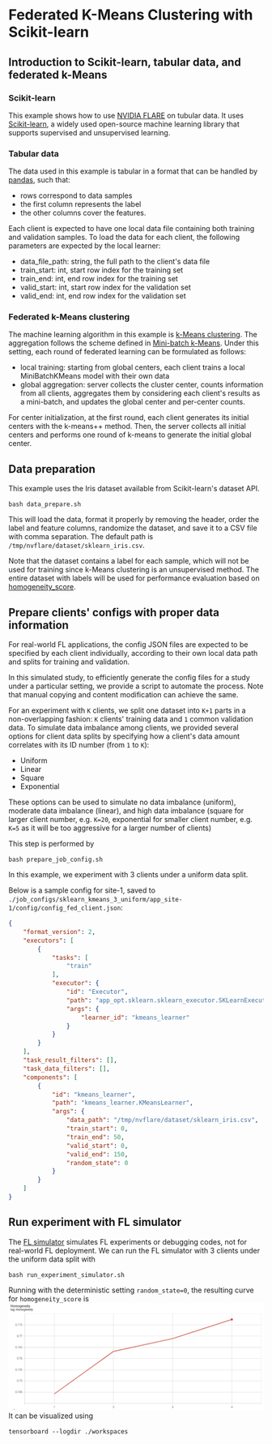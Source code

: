 # Federated K-Means Clustering with Scikit-learn

## Introduction to Scikit-learn, tabular data, and federated k-Means
### Scikit-learn
This example shows how to use [NVIDIA FLARE](https://nvflare.readthedocs.io/en/main/index.html) on tubular data.
It uses [Scikit-learn](https://scikit-learn.org/),
a widely used open-source machine learning library that supports supervised 
and unsupervised learning.
### Tabular data
The data used in this example is tabular in a format that can be handled by [pandas](https://pandas.pydata.org/), such that:
- rows correspond to data samples
- the first column represents the label 
- the other columns cover the features.    

Each client is expected to have one local data file containing both training 
and validation samples. To load the data for each client, the following 
parameters are expected by the local learner:
- data_file_path: string, the full path to the client's data file 
- train_start: int, start row index for the training set
- train_end: int, end row index for the training set
- valid_start: int, start row index for the validation set
- valid_end: int, end row index for the validation set

### Federated k-Means clustering
The machine learning algorithm in this example is [k-Means clustering](https://scikit-learn.org/stable/modules/generated/sklearn.cluster.KMeans.html).
The aggregation follows the scheme defined in [Mini-batch k-Means](https://scikit-learn.org/stable/modules/generated/sklearn.cluster.MiniBatchKMeans.html). 
Under this setting, each round of federated learning can be formulated as follows:
- local training: starting from global centers, each client trains a local MiniBatchKMeans model with their own data
- global aggregation: server collects the cluster center, 
  counts information from all clients, aggregates them by considering 
  each client's results as a mini-batch, and updates the global center and per-center counts.

For center initialization, at the first round, each client generates its 
initial centers with the k-means++ method. Then, the server collects all 
initial centers and performs one round of k-means to generate the initial 
global center.

## Data preparation 
This example uses the Iris dataset available from Scikit-learn's dataset API.  
```commandline
bash data_prepare.sh
```
This will load the data, format it properly by removing the header, order 
the label and feature columns, randomize the dataset, and save it to a CSV file with comma separation. 
The default path is `/tmp/nvflare/dataset/sklearn_iris.csv`. 

Note that the dataset contains a label for each sample, which will not be 
used for training since k-Means clustering is an unsupervised method. 
The entire dataset with labels will be used for performance evaluation 
based on [homogeneity_score](https://scikit-learn.org/stable/modules/generated/sklearn.metrics.homogeneity_score.html).

## Prepare clients' configs with proper data information 
For real-world FL applications, the config JSON files are expected to be 
specified by each client individually, according to their own local data path and splits for training and validation.

In this simulated study, to efficiently generate the config files for a 
study under a particular setting, we provide a script to automate the process. 
Note that manual copying and content modification can achieve the same.

For an experiment with `K` clients, we split one dataset into `K+1` parts in a non-overlapping fashion: 
`K` clients' training data and `1` common validation data. 
To simulate data imbalance among clients, we provided several options for client data splits by specifying how a client's data amount correlates with its ID number (from `1` to `K`):
- Uniform
- Linear
- Square
- Exponential

These options can be used to simulate no data imbalance (uniform), moderate 
data imbalance (linear), and high data imbalance (square for larger client 
number, e.g. `K=20`, exponential for smaller client number, e.g. `K=5` as 
it will be too aggressive for a larger number of clients)

This step is performed by 
```commandline
bash prepare_job_config.sh
```
In this example, we experiment with 3 clients under a uniform data split. 

Below is a sample config for site-1, saved to `./job_configs/sklearn_kmeans_3_uniform/app_site-1/config/config_fed_client.json`:
```json
{
    "format_version": 2,
    "executors": [
        {
            "tasks": [
                "train"
            ],
            "executor": {
                "id": "Executor",
                "path": "app_opt.sklearn.sklearn_executor.SKLearnExecutor",
                "args": {
                    "learner_id": "kmeans_learner"
                }
            }
        }
    ],
    "task_result_filters": [],
    "task_data_filters": [],
    "components": [
        {
            "id": "kmeans_learner",
            "path": "kmeans_learner.KMeansLearner",
            "args": {
                "data_path": "/tmp/nvflare/dataset/sklearn_iris.csv",
                "train_start": 0,
                "train_end": 50,
                "valid_start": 0,
                "valid_end": 150,
                "random_state": 0
            }
        }
    ]
}
```

## Run experiment with FL simulator
The [FL simulator](https://nvflare.readthedocs.io/en/latest/user_guide/fl_simulator.html) simulates FL experiments or debugging codes,
not for real-world FL deployment.
We can run the FL simulator with 3 clients under the uniform data split with
```commandline
bash run_experiment_simulator.sh
```
Running with the deterministic setting `random_state=0`, the resulting curve for `homogeneity_score` is
![minibatch curve](./figs/minibatch.png)
It can be visualized using
```commandline
tensorboard --logdir ./workspaces
```
